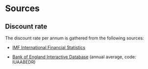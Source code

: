 # Sources

## Discount rate

The discount rate per annum is gathered from the following sources:

- [IMF International Financial Statistics](http://data.imf.org/)

- [Bank of England Interactive Database](http://www.bankofengland.co.uk/boeapps/iadb/NewInterMed.asp)
(annual average, code: IUAABEDR)
